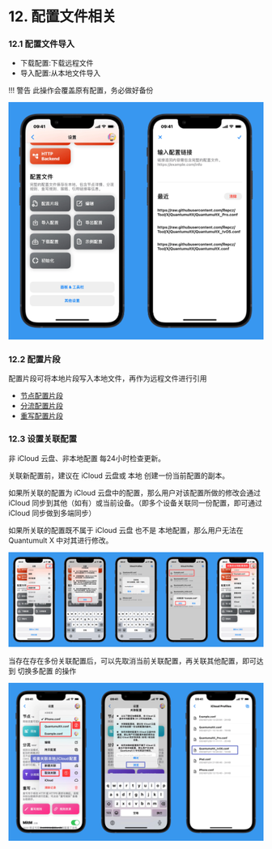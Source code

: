 # 12. 配置文件相关

### 12.1 配置文件导入

  - 下载配置:下载远程文件
  - 导入配置:从本地文件导入

<!-- prettier-ignore -->
!!! 警告
    此操作会覆盖原有配置，务必做好备份
  
<img src="https://raw.githubusercontent.com/Repcz/Repcz.github.io/main/docs/quantumultx/Photo/UI11-1.webp" width="600">
  

### 12.2 配置片段

配置片段可将本地片段写入本地文件，再作为远程文件进行引用

- [节点配置片段](../quantumultx/node.md?#222)
- [分流配置片段](../quantumultx/filter.md?i#325)
- [重写配置片段](../quantumultx/rewrite.md?#713)

### 12.3 设置关联配置

非 iCloud 云盘、非本地配置 每24小时检查更新。

关联新配置前，建议在 iCloud 云盘或 本地 创建一份当前配置的副本。

如果所关联的配置为 iCloud 云盘中的配置，那么用户对该配置所做的修改会通过 iCloud 同步到其他（如有）或当前设备。（即多个设备关联同一份配置，即可通过 iCloud 同步做到多端同步）

如果所关联的配置既不属于 iCloud 云盘 也不是 本地配置，那么用户无法在 Quantumult X 中对其进行修改。

<img src="https://raw.githubusercontent.com/Repcz/Repcz.github.io/main/docs/quantumultx/Photo/UI11-2.webp" width="1500">

当存在存在多份关联配置后，可以先取消当前关联配置，再关联其他配置，即可达到 切换多配置 的操作

<img src="https://raw.githubusercontent.com/Repcz/Repcz.github.io/main/docs/quantumultx/Photo/UI11-3.webp" width="900">

